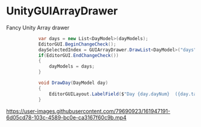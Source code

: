 # UnityGUIArrayDrawer
Fancy Unity Array drawer

```csharp
            var days = new List<DayModel>(dayModels);
            EditorGUI.BeginChangeCheck();
            daySelectedIndex = GUIArrayDrawer.DrawList<DayModel>("days", "Days", days, DrawDay, null, false);
            if(EditorGUI.EndChangeCheck())
            {
                dayModels = days;
            }

            void DrawDay(DayModel day)
            {
                EditorGUILayout.LabelField($"Day {day.dayNum}  ({day.taskContainer.Select(_ => _.cost).Sum()} ☆)");
            }
```


https://user-images.githubusercontent.com/79690923/161947191-6d05cd78-103c-4589-bc0e-ca3167f60c9b.mp4

